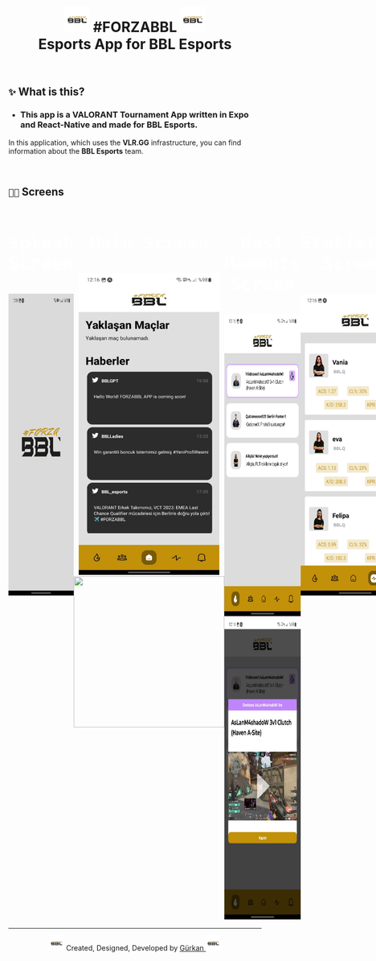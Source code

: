 <h1 align="center">
  <img src="./forzabbl/icon.png" style="width:50px">
    #FORZABBL
  <img src="./forzabbl/icon.png" style="width:50px">
  <br>
  Esports App for BBL Esports
</h1>

<br />

## `✨` What is this?
- ### This app is a **VALORANT Tournament App** written in **Expo** and **React-Native** and made for **__BBL Esports.__**
 In this application, which uses the **VLR.GG** infrastructure, you can find information about the **__BBL Esports__** team.

<br />

## `🧑‍💻` Screens
<div align="center" style="justify-content-items:center; display:flex; color:white; text-design:none;">
  <kbd>
    <h1 align="center" style="font-size: 36px"> Splash Screen  </h1><br />
    <img style="width:280px; height:600px" src="./forzabbl/Splashg.jpg" />
  </kbd>
  <kbd>
      <h1 align="center" style="font-size: 36px"> Main Screen  </h1><br />
      <img style="width:280px; height:600px" src="./forzabbl/Main.jpg" />
      <img style="width:300px; height:300px" src="https://pbs.twimg.com/media/F2CAq0WWUAAAMQ3?format=jpg&name=large" />
  </kbd>
  <kbd>
    <h1 align="center" style="font-size: 36px"> Best Moments Screen</h1><br />
    <img style="width:280px; height:600px" src="./forzabbl/BestMoments.jpg" />
    <img style="width:280px; height:600px" src="./forzabbl/BestMoments-Modal.jpg" />
  </kbd>
  <kbd>
    <h1 align="center" style="font-size: 36px"> Statistics Screen</h1><br />
    <img style="width:280px; height:600px" src="./forzabbl/statistics.jpg" />
  </kbd>
  <kbd>
    <h1 align="center" style="font-size: 36px"> Our Teams Screen</h1><br />
    <img style="width:280px; height:600px" src="./forzabbl/teams.jpg" />
  </kbd>
  <br />
  <h1 align="center" style="font-size: 36px">More will be added soon</h1>
</div>

---
<p align="center">
  <img src="./forzabbl/icon.png" style="width:30px">
  Created, Designed, Developed by
  <a target="_blank" href="https://github.com/GweepCreative">
    Gürkan
  </a>
  <img src="./forzabbl/icon.png" style="width:30px">
</p>

